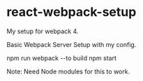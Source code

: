 # react-webpack-setup
My setup for webpack 4.

Basic Webpack Server Setup with my config.

npm run webpack --to build
npm start

Note: Need Node modules for this to work.
